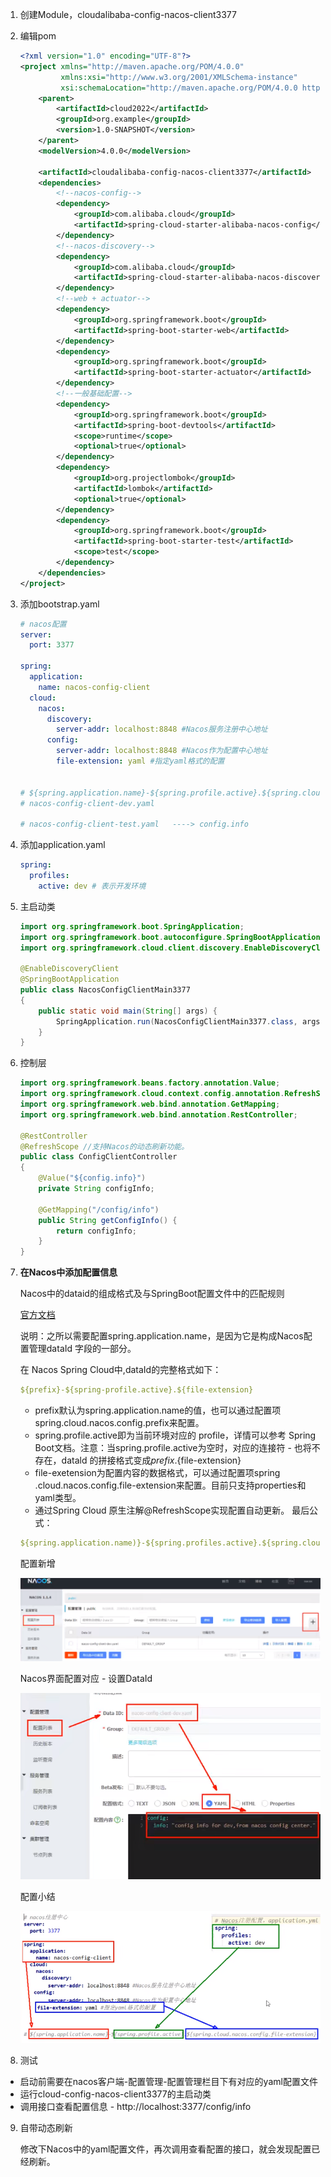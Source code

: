 1. 创建Module，cloudalibaba-config-nacos-client3377

2. 编辑pom

   ```xml
   <?xml version="1.0" encoding="UTF-8"?>
   <project xmlns="http://maven.apache.org/POM/4.0.0"
            xmlns:xsi="http://www.w3.org/2001/XMLSchema-instance"
            xsi:schemaLocation="http://maven.apache.org/POM/4.0.0 http://maven.apache.org/xsd/maven-4.0.0.xsd">
       <parent>
           <artifactId>cloud2022</artifactId>
           <groupId>org.example</groupId>
           <version>1.0-SNAPSHOT</version>
       </parent>
       <modelVersion>4.0.0</modelVersion>
   
       <artifactId>cloudalibaba-config-nacos-client3377</artifactId>
       <dependencies>
           <!--nacos-config-->
           <dependency>
               <groupId>com.alibaba.cloud</groupId>
               <artifactId>spring-cloud-starter-alibaba-nacos-config</artifactId>
           </dependency>
           <!--nacos-discovery-->
           <dependency>
               <groupId>com.alibaba.cloud</groupId>
               <artifactId>spring-cloud-starter-alibaba-nacos-discovery</artifactId>
           </dependency>
           <!--web + actuator-->
           <dependency>
               <groupId>org.springframework.boot</groupId>
               <artifactId>spring-boot-starter-web</artifactId>
           </dependency>
           <dependency>
               <groupId>org.springframework.boot</groupId>
               <artifactId>spring-boot-starter-actuator</artifactId>
           </dependency>
           <!--一般基础配置-->
           <dependency>
               <groupId>org.springframework.boot</groupId>
               <artifactId>spring-boot-devtools</artifactId>
               <scope>runtime</scope>
               <optional>true</optional>
           </dependency>
           <dependency>
               <groupId>org.projectlombok</groupId>
               <artifactId>lombok</artifactId>
               <optional>true</optional>
           </dependency>
           <dependency>
               <groupId>org.springframework.boot</groupId>
               <artifactId>spring-boot-starter-test</artifactId>
               <scope>test</scope>
           </dependency>
       </dependencies>
   </project>
   ```

3. 添加bootstrap.yaml

   ```yaml
   # nacos配置
   server:
     port: 3377
   
   spring:
     application:
       name: nacos-config-client
     cloud:
       nacos:
         discovery:
           server-addr: localhost:8848 #Nacos服务注册中心地址
         config:
           server-addr: localhost:8848 #Nacos作为配置中心地址
           file-extension: yaml #指定yaml格式的配置
   
   
   # ${spring.application.name}-${spring.profile.active}.${spring.cloud.nacos.config.file-extension}
   # nacos-config-client-dev.yaml
   
   # nacos-config-client-test.yaml   ----> config.info
   ```

4. 添加application.yaml

   ```yaml
   spring:
     profiles:
       active: dev # 表示开发环境
   ```

5. 主启动类

   ```java
   import org.springframework.boot.SpringApplication;
   import org.springframework.boot.autoconfigure.SpringBootApplication;
   import org.springframework.cloud.client.discovery.EnableDiscoveryClient;
   
   @EnableDiscoveryClient
   @SpringBootApplication
   public class NacosConfigClientMain3377
   {
       public static void main(String[] args) {
           SpringApplication.run(NacosConfigClientMain3377.class, args);
       }
   }
   ```

6. 控制层

   ```java
   import org.springframework.beans.factory.annotation.Value;
   import org.springframework.cloud.context.config.annotation.RefreshScope;
   import org.springframework.web.bind.annotation.GetMapping;
   import org.springframework.web.bind.annotation.RestController;
   
   @RestController
   @RefreshScope //支持Nacos的动态刷新功能。
   public class ConfigClientController
   {
       @Value("${config.info}")
       private String configInfo;
   
       @GetMapping("/config/info")
       public String getConfigInfo() {
           return configInfo;
       }
   }
   ```

7. **在Nacos中添加配置信息**

   Nacos中的dataid的组成格式及与SpringBoot配置文件中的匹配规则

   [官方文档](https://nacos.io/zh-cn/docs/quick-start-spring-cloud.html)

   说明：之所以需要配置spring.application.name，是因为它是构成Nacos配置管理dataId 字段的一部分。

   在 Nacos Spring Cloud中,dataId的完整格式如下：

   ```yaml
   ${prefix}-${spring-profile.active}.${file-extension}
   ```

   

   * prefix默认为spring.application.name的值，也可以通过配置项spring.cloud.nacos.config.prefix来配置。
   * spring.profile.active即为当前环境对应的 profile，详情可以参考 Spring Boot文档。注意：当spring.profile.active为空时，对应的连接符 - 也将不存在，datald 的拼接格式变成${prefix}.${file-extension}
   * file-exetension为配置内容的数据格式，可以通过配置项spring .cloud.nacos.config.file-extension来配置。目前只支持properties和yaml类型。
   * 通过Spring Cloud 原生注解@RefreshScope实现配置自动更新。
     最后公式：

   ```yaml
   ${spring.application.name)}-${spring.profiles.active}.${spring.cloud.nacos.config.file-extension}
   ```

   配置新增

   ![img](Nacos服务配置中心.assets/05d45948bf637614dbd70e2bc8ce992d.png)

   Nacos界面配置对应 - 设置DataId

   ![img](Nacos服务配置中心.assets/c61619bbe5ea16f34efca8103b0f90ba.png)

   配置小结

   ![img](Nacos服务配置中心.assets/b3bffc4a646b30f9bf64fc649bf26f7d.png)

8. 测试

* 启动前需要在nacos客户端-配置管理-配置管理栏目下有对应的yaml配置文件
* 运行cloud-config-nacos-client3377的主启动类
* 调用接口查看配置信息 - http://localhost:3377/config/info

9. 自带动态刷新

   修改下Nacos中的yaml配置文件，再次调用查看配置的接口，就会发现配置已经刷新。
   